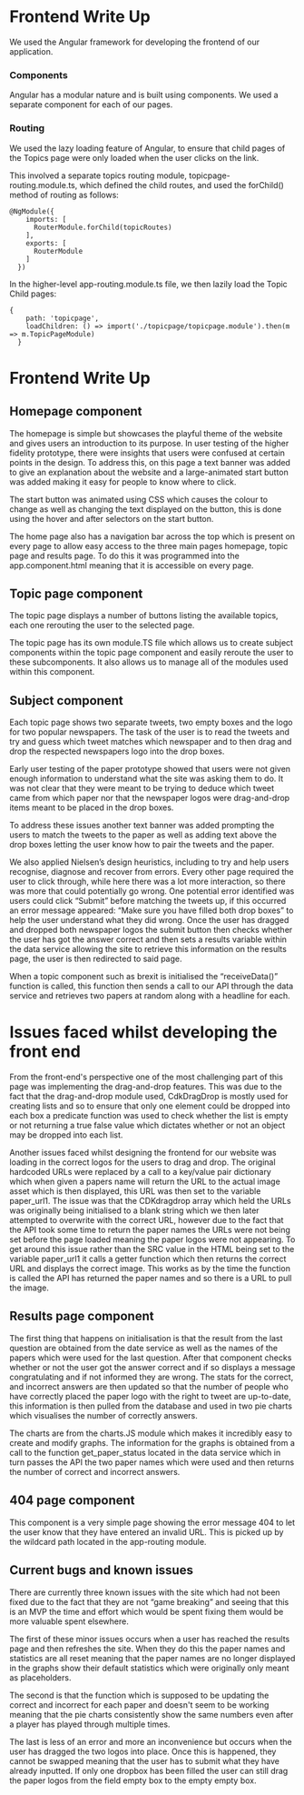 # Frontend Write Up

We used the Angular framework for developing the frontend of our application.

### Components
Angular has a modular nature and is built using components. We used a separate component for each of our pages.

### Routing
We used the lazy loading feature of Angular, to ensure that child pages of the Topics page were only loaded when the user clicks on the link.

This involved a separate topics routing module, topicpage-routing.module.ts, which defined the child routes, and used the forChild() method of routing as follows:

```angular2html
@NgModule({
    imports: [
      RouterModule.forChild(topicRoutes)
    ],
    exports: [
      RouterModule
    ]
  })
```

In the higher-level app-routing.module.ts file, we then lazily load the Topic Child pages:

```angular2html
{
    path: 'topicpage',
    loadChildren: () => import('./topicpage/topicpage.module').then(m => m.TopicPageModule)
  }
```

# Frontend Write Up

## Homepage component

The homepage is simple but showcases the playful theme of the website and gives users an introduction to its purpose. In user testing of the higher fidelity prototype, there were insights that users were confused at certain points in the design. To address this, on this page a text banner was added to give an explanation about the website and a large-animated start button was added making it easy for people to know where to click.

The start button was animated using CSS which causes the colour to change as well as changing the text displayed on the button, this is done using the hover and after selectors on the start button.

The home page also has a navigation bar across the top which is present on every page to allow easy access to the three main pages homepage, topic page and results page. To do this it was programmed into the app.component.html meaning that it is accessible on every page.

## Topic page component

The topic page displays a number of buttons listing the available topics, each one rerouting the user to the selected page.

The topic page has its own module.TS file which allows us to create subject components within the topic page component and easily reroute the user to these subcomponents. It also allows us to manage all of the modules used within this component.

## Subject component

Each topic page shows two separate tweets, two empty boxes and the logo for two popular newspapers. The task of the user is to read the tweets and try and guess which tweet matches which newspaper and to then drag and drop the respected newspapers logo into the drop boxes.  

Early user testing of the paper prototype showed that users were not given enough information to understand what the site was asking them to do. It was not clear that they were meant to be trying to deduce which tweet came from which paper nor that the newspaper logos were drag-and-drop items meant to be placed in the drop boxes.

To address these issues another text banner was added prompting the users to match the tweets to the paper as well as adding text above the drop boxes letting the user know how to pair the tweets and the paper.

We also applied Nielsen’s design heuristics, including to try and help users recognise, diagnose and recover from errors.  Every other page required the user to click through, while here there was a lot more interaction, so there was more that could potentially go wrong.  One potential error identified was users could click “Submit” before matching the tweets up, if this occurred an error message appeared: “Make sure you have filled both drop boxes” to help the user understand what they did wrong. Once the user has dragged and dropped both newspaper logos the submit button then checks whether the user has got the answer correct and then sets a results variable within the data service allowing the site to retrieve this information on the results page, the user is then redirected to said page.

When a topic component such as brexit is initialised the “receiveData()” function is called, this function then sends a call to our API through the data service and retrieves two papers at random along with a headline for each.

#	Issues faced whilst developing the front end

From the front-end's perspective one of the most challenging part of this page was implementing the drag-and-drop features. This was due to the fact that the drag-and-drop module used, CdkDragDrop is mostly used for creating lists and so to ensure that only one element could be dropped into each box a predicate function was used to check whether the list is empty or not returning a true false value which dictates whether or not an object may be dropped into each list.

Another issues faced whilst designing the frontend for our website was loading in the correct logos for the users to drag and drop. The original hardcoded URLs were replaced by a call to a key/value pair dictionary which when given a papers name will return the URL to the actual image asset which is then displayed, this URL was then set to the variable paper_url1. The issue was that the CDKdragdrop array which held the URLs was originally being initialised to a blank string which we then later attempted to overwrite with the correct URL, however due to the fact that the API took some time to return the paper names the URLs were not being set before the page loaded meaning the paper logos were not appearing. To get around this issue rather than the SRC value in the HTML being set to the variable paper_url1 it calls a getter function which then returns the correct URL and displays the correct image. This works as by the time the function is called the API has returned the paper names and so there is a URL to pull the image.


## Results page component

The first thing that happens on initialisation is that the result from the last question are obtained from the date service as well as the names of the papers which were used for the last question. After that component checks whether or not the user got the answer correct and if so displays a message congratulating and if not informed they are wrong. The stats for the correct, and incorrect answers are then updated so that the number of people who have correctly placed the paper logo with the right to tweet are up-to-date, this information is then pulled from the database and used in two pie charts which visualises the number of correctly answers.

The charts are from the charts.JS module which makes it incredibly easy to create and modify graphs. The information for the graphs is obtained from a call to the function get_paper_status located in the data service which in turn passes the API the two paper names which were used and then returns the number of correct and incorrect answers. 

## 404 page component
This component is a very simple page showing the error message 404 to let the user know that they have entered an invalid URL. This is picked up by the wildcard path located in the app-routing module.

## Current bugs and known issues

There are currently three known issues with the site which had not been fixed due to the fact that they are not “game breaking” and seeing that this is an MVP the time and effort which would be spent fixing them would be more valuable spent elsewhere.

The first of these minor issues occurs when a user has reached the results page and then refreshes the site. When they do this the paper names and statistics are all reset meaning that the paper names are no longer displayed in the graphs show their default statistics which were originally only meant as placeholders.

The second is that the function which is supposed to be updating the correct and incorrect for each paper and doesn't seem to be working meaning that the pie charts consistently show the same numbers even after a player has played through multiple times.

The last is less of an error and more an inconvenience but occurs when the user has dragged the two logos into place. Once this is happened, they cannot be swapped meaning that the user has to submit what they have already inputted. If only one dropbox has been filled the user can still drag the paper logos from the field empty box to the empty empty box.

